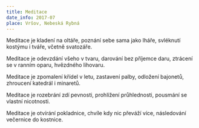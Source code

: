 ```yaml
---
title: Meditace
date_info: 2017-07
place: Vršov, Nebeská Rybná
---
```


Meditace je kladení na oltáře,
poznání sebe sama jako lháře,
svléknutí kostýmu i tváře, včetně svatozáře.

Meditace je odevzdání všeho v tvaru,
darování bez příjemce daru,
ztrácení se v ranním oparu, hvězdného lihovaru.

Meditace je zpomalení křídel v letu,
zastavení palby, odložení bajonetů,
zhroucení katedrál i minaretů.

Meditace je rozebrání zdí pevnosti,
prohlížení průhlednosti,
pousmání se vlastní nicotnosti.

Meditace je otvírání pokladnice,
chvíle kdy nic převáží více,
následování večernice do kostnice.
